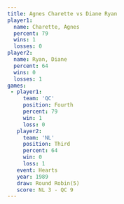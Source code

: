 ```yaml
---
title: Agnes Charette vs Diane Ryan
player1:               
  name: Charette, Agnes
  percent: 79          
  wins: 1              
  losses: 0            
player2:               
  name: Ryan, Diane    
  percent: 64          
  wins: 0              
  losses: 1            
games:
 - player1:          
     team: 'QC'      
     position: Fourth
     percent: 79     
     win: 1          
     loss: 0         
   player2:         
     team: 'NL'     
     position: Third
     percent: 64    
     win: 0         
     loss: 1        
   event: Hearts       
   year: 1989          
   draw: Round Robin(5)
   score: NL 3 - QC 9  
---
```

